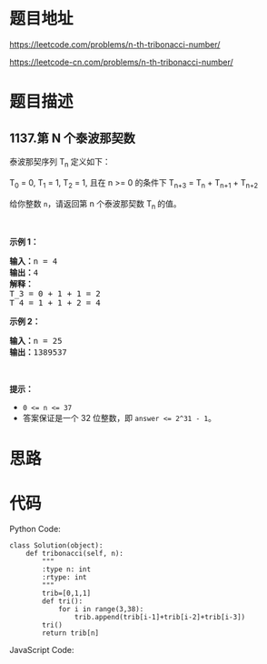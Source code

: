# 题目地址
https://leetcode.com/problems/n-th-tribonacci-number/

https://leetcode-cn.com/problems/n-th-tribonacci-number/
# 题目描述
## 1137.第 N 个泰波那契数
<p>泰波那契序列&nbsp;T<sub>n</sub>&nbsp;定义如下：&nbsp;</p>

<p>T<sub>0</sub> = 0, T<sub>1</sub> = 1, T<sub>2</sub> = 1, 且在 n &gt;= 0&nbsp;的条件下 T<sub>n+3</sub> = T<sub>n</sub> + T<sub>n+1</sub> + T<sub>n+2</sub></p>

<p>给你整数&nbsp;<code>n</code>，请返回第 n 个泰波那契数&nbsp;T<sub>n </sub>的值。</p>

<p>&nbsp;</p>

<p><strong>示例 1：</strong></p>

<pre><strong>输入：</strong>n = 4
<strong>输出：</strong>4
<strong>解释：</strong>
T_3 = 0 + 1 + 1 = 2
T_4 = 1 + 1 + 2 = 4
</pre>

<p><strong>示例 2：</strong></p>

<pre><strong>输入：</strong>n = 25
<strong>输出：</strong>1389537
</pre>

<p>&nbsp;</p>

<p><strong>提示：</strong></p>

<ul>
	<li><code>0 &lt;= n &lt;= 37</code></li>
	<li>答案保证是一个 32 位整数，即&nbsp;<code>answer &lt;= 2^31 - 1</code>。</li>
</ul>

# 思路

# 代码
Python Code:

```
class Solution(object):
    def tribonacci(self, n):
        """
        :type n: int
        :rtype: int
        """
        trib=[0,1,1]
        def tri():
            for i in range(3,38):
                trib.append(trib[i-1]+trib[i-2]+trib[i-3])
        tri()
        return trib[n]
```
JavaScript Code:

```

```
